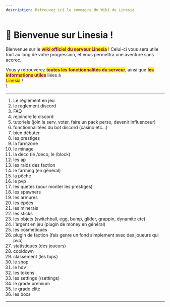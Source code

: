 ```yaml
---
description: Retrouvez ici le sommaire du Wiki de Linesia
---
```


# 🔮 Bienvenue sur Linesia !

Bienvenue sur le <mark style="color:purple;">**wiki officiel du serveur Linesia**</mark> ! Celui-ci vous sera utile tout au long de votre progression, et vous permettra une aventure sans accroc.

Vous y retrouverez <mark style="color:purple;">**toutes les fonctionnalités du serveur**</mark>, ainsi que <mark style="color:purple;">**les informations utiles**</mark> liées à \
<mark style="color:purple;">Linesia</mark> !\
\


***

1. Le règlement en jeu
2. le règlement discord
3. FAQ
4. rejoindre le discord
5. tutoriels (join le serv, voter, faire un pack perso, devenir influenceur)
6. fonctionnalitées du bot discord (casino etc...)
7. bien débuter
8. les prestiges
9. la farmzone
10. le minage
11. la deco (le /deco, le /block)
12. les ap
13. les raids des faction
14. le farming (en général)
15. la pêche
16. le pvp
17. les quetes (pour monter les prestiges)
18. les spawners
19. les armures
20. les épées
21. les minerais
22. les sticks
23. les objets (switchball, egg, bump, glider, grappin, dynamite etc)
24. l'argent en jeu (plugin de money en général)
25. les cosmetiques
26. plugin de faction (fais genre un fond simplement avec des joueurs qui pvp)
27. statistiques (des joueurs)
28. cooldown
29. classement (les tops)
30. le shop
31. le hdv
32. les tokens
33. les settings (/settings)
34. le grade premium
35. le grade élite
36. les boxs





***

